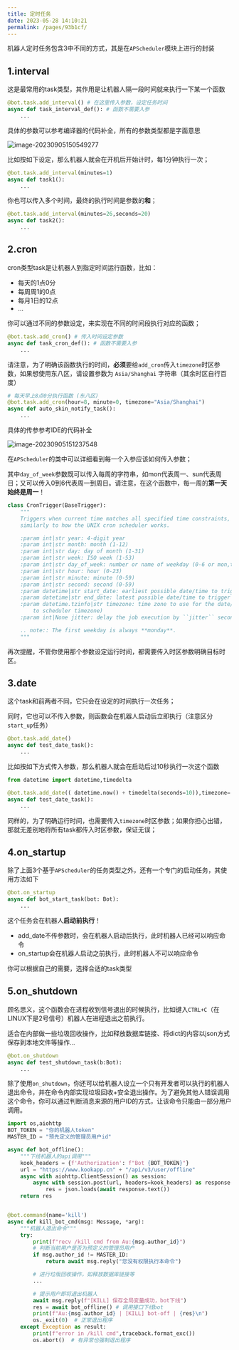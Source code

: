 ```yaml
---
title: 定时任务
date: 2023-05-28 14:10:21
permalink: /pages/93b1cf/
---
```


机器人定时任务包含3中不同的方式，其是在`APScheduler`模块上进行的封装

## 1.interval

这是最常用的task类型，其作用是让机器人隔一段时间就来执行一下某一个函数

~~~python
@bot.task.add_interval() # 在这里传入参数，设定任务时间
async def task_interval_def(): # 函数不需要入参
    ...
~~~

具体的参数可以参考编译器的代码补全，所有的参数类型都是字面意思

![image-20230905150549277](./img/image-20230905150549277.png)

比如按如下设定，那么机器人就会在开机后开始计时，每1分钟执行一次；

~~~python
@bot.task.add_interval(minutes=1)
async def task1():
	...
~~~

你也可以传入多个时间，最终的执行时间是参数的**和**；

~~~python
@bot.task.add_interval(minutes=26,seconds=20)
async def task2():
	...
~~~


## 2.cron

cron类型task是让机器人到指定时间运行函数，比如：

* 每天的1点0分
* 每周周1的0点
* 每月1日的12点
* ...

你可以通过不同的参数设定，来实现在不同的时间段执行对应的函数；

```python
@bot.task.add_cron() # 传入时间设定参数
async def task_cron_def(): # 函数不需要入参
    ...
```

请注意，为了明确该函数执行的时间，**必须**要给`add_cron`传入`timezone`时区参数，如果想使用东八区，请设置参数为 `Asia/Shanghai` 字符串（其余时区自行百度）

~~~python
# 每天早上8点0分执行函数 (东八区)
@bot.task.add_cron(hour=8, minute=0, timezone="Asia/Shanghai")
async def auto_skin_notify_task():
	...
~~~

具体的传参参考IDE的代码补全

![image-20230905151237548](./img/image-20230905151237548.png)

在`APScheduler`的类中可以详细看到每一个入参应该如何传入参数；

其中`day_of_week`参数既可以传入每周的字符串，如mon代表周一、sun代表周日；又可以传入0到6代表周一到周日。请注意，在这个函数中，每一周的**第一天始终是周一**！

~~~python
class CronTrigger(BaseTrigger):
    """
    Triggers when current time matches all specified time constraints,
    similarly to how the UNIX cron scheduler works.

    :param int|str year: 4-digit year
    :param int|str month: month (1-12)
    :param int|str day: day of month (1-31)
    :param int|str week: ISO week (1-53)
    :param int|str day_of_week: number or name of weekday (0-6 or mon,tue,wed,thu,fri,sat,sun)
    :param int|str hour: hour (0-23)
    :param int|str minute: minute (0-59)
    :param int|str second: second (0-59)
    :param datetime|str start_date: earliest possible date/time to trigger on (inclusive)
    :param datetime|str end_date: latest possible date/time to trigger on (inclusive)
    :param datetime.tzinfo|str timezone: time zone to use for the date/time calculations (defaults
        to scheduler timezone)
    :param int|None jitter: delay the job execution by ``jitter`` seconds at most

    .. note:: The first weekday is always **monday**.
    """
~~~

再次提醒，不管你使用那个参数设定运行时间，都需要传入时区参数明确目标时区。

## 3.date

这个task和前两者不同，它只会在设定的时间执行一次任务；

同时，它也可以不传入参数，则函数会在机器人启动后立即执行（注意区分`start_up`任务）

~~~python
@bot.task.add_date()
async def test_date_task():
    ...
~~~

比如按如下方式传入参数，那么机器人就会在启动后过10秒执行一次这个函数

~~~python
from datetime import datetime,timedelta

@bot.task.add_date(( datetime.now() + timedelta(seconds=10)),timezone='Asia/Shanghai')
async def test_date_task():
    ...
~~~

同样的，为了明确运行时间，也需要传入`timezone`时区参数；如果你担心出错，那就无差别地将所有task都传入时区参数，保证无误；

## 4.on_startup

除了上面3个基于`APScheduler`的任务类型之外，还有一个专门的启动任务，其使用方法如下

~~~python
@bot.on_startup
async def bot_start_task(bot: Bot):
	...
~~~

这个任务会在机器人**启动前执行**！

* add_date不传参数时，会在机器人启动后执行，此时机器人已经可以响应命令
* on_startup会在机器人启动之前执行，此时机器人不可以响应命令

你可以根据自己的需要，选择合适的task类型

## 5.on_shutdown

顾名思义，这个函数会在进程收到信号退出的时候执行，比如键入`CTRL+C`（在LINUX下是2号信号）机器人在进程退出之前执行。

适合在内部做一些垃圾回收操作，比如释放数据库链接、将dict的内容以json方式保存到本地文件等操作...

~~~python
@bot.on_shutdown
async def test_shutdown_task(b:Bot):
    ...
~~~

除了使用`on_shutdown`，你还可以给机器人设立一个只有开发者可以执行的机器人退出命令，并在命令内部实现垃圾回收+安全退出操作。为了避免其他人错误调用这个命令，你可以通过判断消息来源的用户ID的方式，让该命令只能由一部分用户调用。


```python
import os,aiohttp
BOT_TOKEN = "你的机器人token"
MASTER_ID = "预先定义的管理员用户id"

async def bot_offline():
    """下线机器人的api调用"""
    kook_headers = {f'Authorization': f"Bot {BOT_TOKEN}"}
    url = "https://www.kookapp.cn" + "/api/v3/user/offline"
    async with aiohttp.ClientSession() as session:
        async with session.post(url, headers=kook_headers) as response:
            res = json.loads(await response.text())
    return res


@bot.command(name='kill')
async def kill_bot_cmd(msg: Message, *arg):
    """机器人退出命令"""
    try:
        print(f"recv /kill cmd from Au:{msg.author_id}")
        # 判断当前用户是否为预定义的管理员用户
        if msg.author_id != MASTER_ID:
            return await msg.reply("您没有权限执行本命令")

        # 进行垃圾回收操作，如释放数据库链接等
        ...

        # 提示用户即将退出机器人
        await msg.reply(f"[KILL] 保存全局变量成功，bot下线")
        res = await bot_offline() # 调用接口下线bot
        print(f"Au:{msg.author_id} | [KILL] bot-off | {res}\n")
        os._exit(0)  # 正常退出程序
    except Exception as result:
        print(f"error in /kill cmd",traceback.format_exc())
        os.abort()  # 有异常也强制退出程序
```
